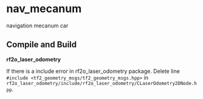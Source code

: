 # nav_mecanum

navigation mecanum car


## Compile and Build

**rf2o_laser_odometry**


If there is a include error in rf2o_laser_odometry package.
Delete line `#include <tf2_geometry_msgs/tf2_geometry_msgs.hpp>` in `rf2o_laser_odometry/include/rf2o_laser_odometry/CLaserOdometry2DNode.hpp`.